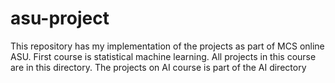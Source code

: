 # asu-project
This repository has my implementation of the projects as part of MCS online ASU.
First course is statistical machine learning. All projects in this course are in this directory.
The projects on AI course is part of the AI directory
